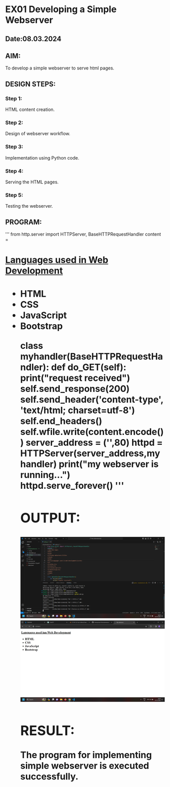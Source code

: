 # EX01 Developing a Simple Webserver
## Date:08.03.2024

## AIM:
To develop a simple webserver to serve html pages.

## DESIGN STEPS:
### Step 1: 
HTML content creation.

### Step 2:
Design of webserver workflow.

### Step 3:
Implementation using Python code.

### Step 4:
Serving the HTML pages.

### Step 5:
Testing the webserver.

## PROGRAM:
'''
from http.server import HTTPServer, BaseHTTPRequestHandler
content = 
<!DOCTYPE html>
<html>
<head>
<title>My webserver</title>
</head>
<body>
<h1><u>Languages used in Web Development</u><h1>
<ul>
<li>HTML</li>
<li>CSS</li>
<li>JavaScript</li>
<li>Bootstrap</li>
</body>
</html>

class myhandler(BaseHTTPRequestHandler):
    def do_GET(self):
        print("request received")
        self.send_response(200)
        self.send_header('content-type', 'text/html; charset=utf-8')
        self.end_headers()
        self.wfile.write(content.encode())
server_address = ('',80)
httpd = HTTPServer(server_address,myhandler)
print("my webserver is running...")
httpd.serve_forever()
'''



## OUTPUT:
![alt text](<Screenshot (16).png>)
![alt text](<Screenshot (17).png>)

## RESULT:
The program for implementing simple webserver is executed successfully.
